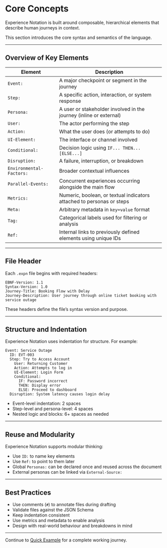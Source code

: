 # Core Concepts

Experience Notation is built around composable, hierarchical elements that describe human journeys in context.

This section introduces the core syntax and semantics of the language.

---

## Overview of Key Elements

| Element             | Description                                                                 |
|---------------------|-----------------------------------------------------------------------------|
| `Event:`            | A major checkpoint or segment in the journey                                |
| `Step:`             | A specific action, interaction, or system response                          |
| `Persona:`          | A user or stakeholder involved in the journey (inline or external)          |
| `User:`             | The actor performing the step                                               |
| `Action:`           | What the user does (or attempts to do)                                      |
| `UI-Element:`       | The interface or channel involved                                            |
| `Conditional:`      | Decision logic using `IF... THEN... [ELSE...]`                              |
| `Disruption:`       | A failure, interruption, or breakdown                                        |
| `Environmental-Factors:` | Broader contextual influences                                          |
| `Parallel-Events:`  | Concurrent experiences occurring alongside the main flow                    |
| `Metrics:`          | Numeric, boolean, or textual indicators attached to personas or steps       |
| `Meta:`             | Arbitrary metadata in `key=value` format                                    |
| `Tag:`              | Categorical labels used for filtering or analysis                           |
| `Ref:`              | Internal links to previously defined elements using unique IDs              |

---

## File Header

Each `.expn` file begins with required headers:

```expn
EBNF-Version: 1.1
Syntax-Version: 1.0
Journey-Title: Booking Flow with Delay
Journey-Description: User journey through online ticket booking with service outage
```
These headers define the file’s syntax version and purpose.

---

## Structure and Indentation

Experience Notation uses indentation for structure. For example:

```expn
Event: Service Outage
  ID: EVT-003
  Step: Try to Access Account
    User: Returning Customer
    Action: Attempts to log in
    UI-Element: Login Form
    Conditional:
      IF: Password incorrect
      THEN: Display error
      ELSE: Proceed to dashboard
  Disruption: System latency causes login delay
```

* Event-level indentation: 2 spaces
* Step-level and persona-level: 4 spaces
* Nested logic and blocks: 6+ spaces as needed

---

## Reuse and Modularity

Experience Notation supports modular thinking:

* Use `ID:` to name key elements
* Use `Ref:` to point to them later
* Global `Personas:` can be declared once and reused across the document
* External personas can be linked via `External-Source:`

---

## Best Practices

* Use comments (`#`) to annotate files during drafting
* Validate files against the JSON Schema
* Keep indentation consistent 
* Use metrics and metadata to enable analysis
* Design with real-world behaviour and breakdowns in mind

---

Continue to [Quick Example](example.md) for a complete working journey.